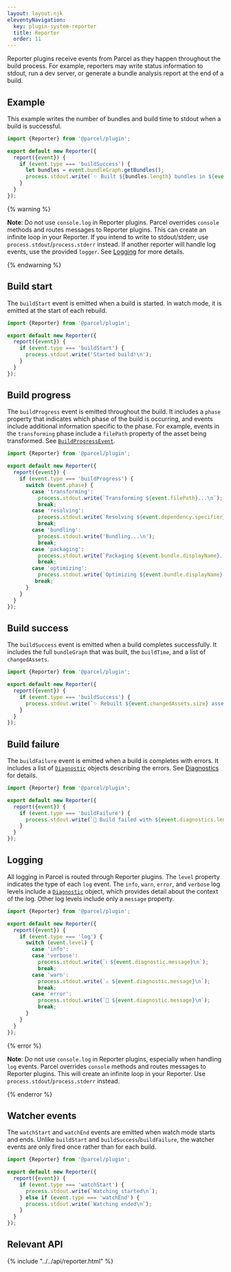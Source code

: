 ```yaml
---
layout: layout.njk
eleventyNavigation:
  key: plugin-system-reporter
  title: Reporter
  order: 11
---
```


Reporter plugins receive events from Parcel as they happen throughout the build process. For example, reporters may write status information to stdout, run a dev server, or generate a bundle analysis report at the end of a build.

## Example

This example writes the number of bundles and build time to stdout when a build is successful.

```javascript
import {Reporter} from '@parcel/plugin';

export default new Reporter({
  report({event}) {
    if (event.type === 'buildSuccess') {
      let bundles = event.bundleGraph.getBundles();
      process.stdout.write(`✨ Built ${bundles.length} bundles in ${event.buildTime}ms!\n`);
    }
  }
});
```

{% warning %}

**Note**: Do not use `console.log` in Reporter plugins. Parcel overrides `console` methods and routes messages to Reporter plugins. This can create an infinite loop in your Reporter. If you intend to write to stdout/stderr, use `process.stdout`/`process.stderr` instead. If another reporter will handle log events, use the provided `logger`. See [Logging](/plugin-system/logging/) for more details.

{% endwarning %}

## Build start

The `buildStart` event is emitted when a build is started. In watch mode, it is emitted at the start of each rebuild.

```javascript
import {Reporter} from '@parcel/plugin';

export default new Reporter({
  report({event}) {
    if (event.type === 'buildStart') {
      process.stdout.write('Started build!\n');
    }
  }
});
```

## Build progress

The `buildProgress` event is emitted throughout the build. It includes a `phase` property that indicates which phase of the build is occurring, and events include additional information specific to the phase. For example, events in the `transforming` phase include a `filePath` property of the asset being transformed. See [`BuildProgressEvent`](#BuildProgressEvent).

```javascript
import {Reporter} from '@parcel/plugin';

export default new Reporter({
  report({event}) {
    if (event.type === 'buildProgress') {
      switch (event.phase) {
        case 'transforming':
          process.stdout.write(`Transforming ${event.filePath}...\n`);
          break;
        case 'resolving':
          process.stdout.write(`Resolving ${event.dependency.specifier}...\n`);
          break;
        case 'bundling':
          process.stdout.write('Bundling...\n');
          break;
        case 'packaging':
          process.stdout.write(`Packaging ${event.bundle.displayName}...\n`);
          break;
        case 'optimizing':
          process.stdout.write(`Optimizing ${event.bundle.displayName}...\n`);
         break;
      }
    }
  }
});
```

## Build success

The `buildSuccess` event is emitted when a build completes successfully. It includes the full `bundleGraph` that was built, the `buildTime`, and a list of `changedAssets`.

```javascript
import {Reporter} from '@parcel/plugin';

export default new Reporter({
  report({event}) {
    if (event.type === 'buildSuccess') {
      process.stdout.write(`✨ Rebuilt ${event.changedAssets.size} assets in ${event.buildTime}ms!\n`);
    }
  }
});
```

## Build failure

The `buildFailure` event is emitted when a build is completes with errors. It includes a list of [`Diagnostic`](/plugin-system/logging/#Diagnostic) objects describing the errors. See [Diagnostics](/plugin-system/logging/#diagnostics) for details.

```javascript
import {Reporter} from '@parcel/plugin';

export default new Reporter({
  report({event}) {
    if (event.type === 'buildFailure') {
      process.stdout.write(`🚨 Build failed with ${event.diagnostics.length} errors.\n`);
    }
  }
});
```

## Logging

All logging in Parcel is routed through Reporter plugins. The `level` property indicates the type of each `log` event. The `info`, `warn`, `error`, and `verbose` log levels include a [`Diagnostic`](/plugin-system/logging/#Diagnostic) object, which provides detail about the context of the log. Other log levels include only a `message` property.

```javascript
import {Reporter} from '@parcel/plugin';

export default new Reporter({
  report({event}) {
    if (event.type === 'log') {
      switch (event.level) {
        case 'info':
        case 'verbose':
          process.stdout.write(`ℹ️ ${event.diagnostic.message}\n`);
          break;
        case 'warn':
          process.stdout.write(`⚠️ ${event.diagnostic.message}\n`);
          break;
        case 'error':
          process.stdout.write(`🚨 ${event.diagnostic.message}\n`);
          break;
      }
    }
  }
});
```

{% error %}

**Note**: Do not use `console.log` in Reporter plugins, especially when handling `log` events. Parcel overrides `console` methods and routes messages to Reporter plugins. This will create an infinite loop in your Reporter. Use `process.stdout`/`process.stderr` instead.

{% enderror %}

## Watcher events

The `watchStart` and `watchEnd` events are emitted when watch mode starts and ends. Unlike `buildStart` and `buildSuccess`/`buildFailure`, the watcher events are only fired once rather than for each build.

```javascript
import {Reporter} from '@parcel/plugin';

export default new Reporter({
  report({event}) {
    if (event.type === 'watchStart') {
      process.stdout.write(`Watching started\n`);
    } else if (event.type === 'watchEnd') {
      process.stdout.write(`Watching ended\n`);
    }
  }
});
```

## Relevant API

{% include "../../api/reporter.html" %}
